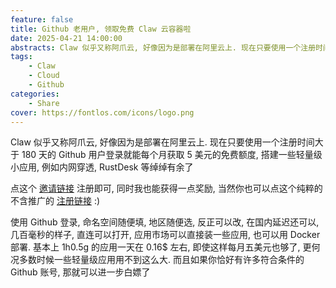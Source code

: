 ```yaml
---
feature: false
title: Github 老用户, 领取免费 Claw 云容器啦
date: 2025-04-21 14:00:00
abstracts: Claw 似乎又称阿爪云, 好像因为是部署在阿里云上. 现在只要使用一个注册时间大于 180 天的 Github 用户登录就能每个月获取 5 美元的免费额度, 搭建一些轻量级小应用, 例如内网穿透, RustDesk 等绰绰有余了
tags:
    - Claw
    - Cloud
    - Github
categories:
    - Share
cover: https://fontlos.com/icons/logo.png
---
```


Claw 似乎又称阿爪云, 好像因为是部署在阿里云上. 现在只要使用一个注册时间大于 180 天的 Github 用户登录就能每个月获取 5 美元的免费额度, 搭建一些轻量级小应用, 例如内网穿透, RustDesk 等绰绰有余了

点这个 [邀请链接](https://console.run.claw.cloud/signin?link=HGT72TQIPWM2) 注册即可, 同时我也能获得一点奖励, 当然你也可以点这个纯粹的不含推广的 [注册链接](https://console.run.claw.cloud/signin) :)

使用 Github 登录, 命名空间随便填, 地区随便选, 反正可以改, 在国内延迟还可以, 几百毫秒的样子, 直连可以打开, 应用市场可以直接装一些应用, 也可以用 Docker 部署. 基本上 1h0.5g 的应用一天在 0.16$ 左右, 即使这样每月五美元也够了, 更何况多数时候一些轻量级应用用不到这么大. 而且如果你恰好有许多符合条件的 Github 账号, 那就可以进一步白嫖了
